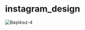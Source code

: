 # instagram_design

![Başlıksız-4](https://user-images.githubusercontent.com/60006881/95022028-3f714a80-067d-11eb-9abf-3771233fd902.png)

